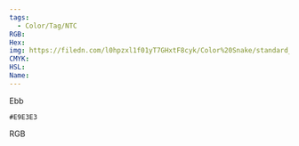 ```yaml
---
tags:
  - Color/Tag/NTC
RGB:
Hex:
img: https://filedn.com/l0hpzxl1f01yT7GHxtF8cyk/Color%20Snake/standard_csv_to_svg//E9E3E3.svg
CMYK:
HSL:
Name:
---
```

Ebb
```palette
#E9E3E3
```
RGB
